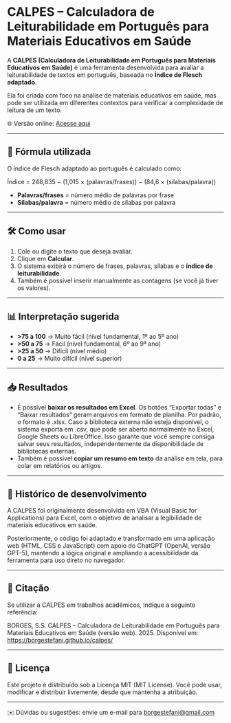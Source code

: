 # CALPES – Calculadora de Leiturabilidade em Português para Materiais Educativos em Saúde

A **CALPES (Calculadora de Leiturabilidade em Português para Materiais Educativos em Saúde)** é uma ferramenta desenvolvida para avaliar a leiturabilidade de textos em português, baseada no **Índice de Flesch adaptado**.  

Ela foi criada com foco na análise de materiais educativos em saúde, mas pode ser utilizada em diferentes contextos para verificar a complexidade de leitura de um texto.

🌐 Versão online: [Acesse aqui](https://borgestefani.github.io/calpes/)  

---

## 🔢 Fórmula utilizada

O índice de Flesch adaptado ao português é calculado como:

Índice = 248,835 − (1,015 × (palavras/frases)) − (84,6 × (sílabas/palavra))


- **Palavras/frases** = número médio de palavras por frase  
- **Sílabas/palavra** = número médio de sílabas por palavra  

---

## 🛠️ Como usar

1. Cole ou digite o texto que deseja avaliar.  
2. Clique em **Calcular**.  
3. O sistema exibirá o número de frases, palavras, sílabas e o **índice de leiturabilidade**.  
4. Também é possível inserir manualmente as contagens (se você já tiver os valores).  

---

## 📊 Interpretação sugerida

- **>75 a 100** → Muito fácil (nível fundamental, 1º ao 5º ano)  
- **>50 a 75** → Fácil (nível fundamental, 6º ao 9ª ano)  
- **>25 a 50** → Difícil (nível médio)  
- **0 a 25** → Muito difícil (nível superior)  

---

## 📥 Resultados

- É possível **baixar os resultados em Excel**.  Os botões “Exportar todas” e “Baixar resultados” geram arquivos em formato de planilha. Por padrão, o formato é .xlsx. Caso a biblioteca externa não esteja disponível, o sistema exporta em .csv, que pode ser aberto normalmente no Excel, Google Sheets ou LibreOffice. Isso garante que você sempre consiga salvar seus resultados, independentemente da disponibilidade de bibliotecas externas.
- Também é possível **copiar um resumo em texto** da análise em tela, para colar em relatórios ou artigos.  
  
---

## 📖 Histórico de desenvolvimento

A CALPES foi originalmente desenvolvida em VBA (Visual Basic for Applications) para Excel, com o objetivo de analisar a legibilidade de materiais educativos em saúde.

Posteriormente, o código foi adaptado e transformado em uma aplicação web (HTML, CSS e JavaScript) com apoio do ChatGPT (OpenAI, versão GPT-5), mantendo a lógica original e ampliando a acessibilidade da ferramenta para uso direto no navegador.

---

## 📄 Citação

Se utilizar a CALPES em trabalhos acadêmicos, indique a seguinte referência:

BORGES, S.S. CALPES – Calculadora de Leiturabilidade em Português para Materiais Educativos em Saúde (versão web). 2025.
Disponível em: https://borgestefani.github.io/calpes/

---

## 📜 Licença

Este projeto é distribuído sob a Licença MIT (MIT License).
Você pode usar, modificar e distribuir livremente, desde que mantenha a atribuição.  

---

✉️ Dúvidas ou sugestões: envie um e-mail para borgestefani@gmail.com



